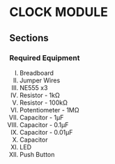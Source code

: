 <h1> CLOCK MODULE </h1>

<h2> Sections </h2>

<h3> Required Equipment </h3>

  <ol type="I">
  <li> Breadboard </li>
  <li> Jumper Wires </li>
  <li> NE555 x3 </li>
  <li> Resistor - 1kΩ </li>
  <li> Resistor - 100kΩ </li>
  <li> Potentiometer - 1MΩ </li>
  <li> Capacitor - 1μF </li>
  <li> Capacitor - 0.1μF </li>
  <li> Capacitor - 0.01μF </li>
  <li> Capacitor </li>
  <li> LED </li>
  <li> Push Button </li>
  </ol>
